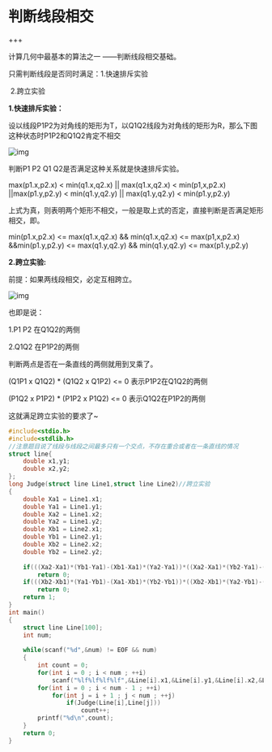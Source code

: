 # 判断线段相交

+++

计算几何中最基本的算法之一 ——判断线段相交基础。

只需判断线段是否同时满足：1.快速排斥实验

​												2.跨立实验

**1.快速排斥实验：**

设以线段P1P2为对角线的矩形为T，以Q1Q2线段为对角线的矩形为R，那么下图这种状态时P1P2和Q1Q2肯定不相交

![img](https://img-blog.csdn.net/20140823165251708?watermark/2/text/aHR0cDovL2Jsb2cuY3Nkbi5uZXQvdTAxMzU0ODUzMQ==/font/5a6L5L2T/fontsize/400/fill/I0JBQkFCMA==/dissolve/70/gravity/SouthEast)

判断P1 P2 Q1 Q2是否满足这种关系就是快速排斥实验。

max(p1.x,p2.x) < min(q1.x,q2.x) || max(q1.x,q2.x) < min(p1,x,p2.x)  ||max(p1.y,p2.y) < min(q1.y,q2.y) || max(q1.y,q2.y) <  min(p1.y,p2.y)

上式为真，则表明两个矩形不相交，一般是取上式的否定，直接判断是否满足矩形相交，即。

min(p1.x,p2.x) <= max(q1.x,q2.x) && min(q1.x,q2.x) <= max(p1,x,p2.x)  &&min(p1.y,p2.y) <= max(q1.y,q2.y) && min(q1.y,q2.y)  <= max(p1.y,p2.y)



**2.跨立实验:**

前提：如果两线段相交，必定互相跨立。

![img](https://img-blog.csdn.net/20140823170847412?watermark/2/text/aHR0cDovL2Jsb2cuY3Nkbi5uZXQvdTAxMzU0ODUzMQ==/font/5a6L5L2T/fontsize/400/fill/I0JBQkFCMA==/dissolve/70/gravity/SouthEast)

也即是说：

1.P1 P2 在Q1Q2的两侧

2.Q1Q2 在P1P2的两侧

判断两点是否在一条直线的两侧就用到叉乘了。

(Q1P1 x Q1Q2) * (Q1Q2 x Q1P2)  <= 0 表示P1P2在Q1Q2的两侧

(P1Q2 x P1P2)  *  (P1P2 x P1Q2)  <= 0 表示Q1Q2在P1P2的两侧

这就满足跨立实验的要求了~



~~~~c
#include<stdio.h>
#include<stdlib.h>
//注意题目说了线段与线段之间最多只有一个交点，不存在重合或者在一条直线的情况 
struct line{
    double x1,y1;
    double x2,y2;
};
long Judge(struct line Line1,struct line Line2)//跨立实验 
{
    double Xa1 = Line1.x1;
    double Ya1 = Line1.y1;
    double Xa2 = Line1.x2;
    double Ya2 = Line1.y2;
    double Xb1 = Line2.x1;
    double Yb1 = Line2.y1;
    double Xb2 = Line2.x2;
    double Yb2 = Line2.y2;
 
    if(((Xa2-Xa1)*(Yb1-Ya1)-(Xb1-Xa1)*(Ya2-Ya1))*((Xa2-Xa1)*(Yb2-Ya1)-(Xb2-Xa1)*(Ya2-Ya1))>0)
        return 0;
    if(((Xb2-Xb1)*(Ya1-Yb1)-(Xa1-Xb1)*(Yb2-Yb1))*((Xb2-Xb1)*(Ya2-Yb1)-(Xa2-Xb1)*(Yb2-Yb1))>0)
        return 0;
    return 1;
}
int main()
{
    struct line Line[100];
    int num;
    
    while(scanf("%d",&num) != EOF && num)
    {
        int count = 0;
        for(int i = 0 ; i < num ; ++i)
        	scanf("%lf%lf%lf%lf",&Line[i].x1,&Line[i].y1,&Line[i].x2,&Line[i].y2);
        for(int i = 0 ; i < num - 1 ; ++i)
            for(int j = i + 1 ; j < num ; ++j)
                if(Judge(Line[i],Line[j]))
                	count++;
        printf("%d\n",count);
	}	
    return 0;
}
~~~~

